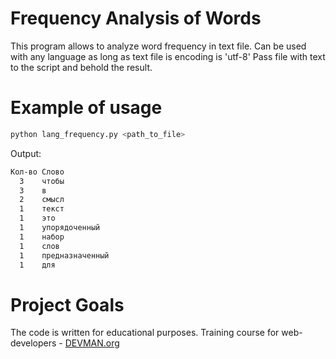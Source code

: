 # Frequency Analysis of Words

This program allows to analyze word frequency in text file. 
Can be used with any language as long as text file is encoding is 'utf-8'
Pass file with text to the script and behold the result.

# Example of usage

```python
python lang_frequency.py <path_to_file>
```

Output:
```bash
Кол-во Слово
  3    чтобы
  3    в
  2    смысл
  1    текст
  1    это
  1    упорядоченный
  1    набор
  1    слов
  1    предназначенный
  1    для
```
# Project Goals

The code is written for educational purposes. Training course for web-developers - [DEVMAN.org](https://devman.org)
